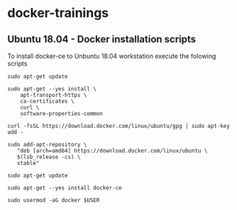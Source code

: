 # docker-trainings

## Ubuntu 18.04 - Docker installation scripts

To install docker-ce to Unbuntu 18.04 workstation execute the folowing scripts
```
sudo apt-get update

sudo apt-get --yes install \
    apt-transport-https \
    ca-certificates \
    curl \
    software-properties-common
    
curl -fsSL https://download.docker.com/linux/ubuntu/gpg | sudo apt-key add -

sudo add-apt-repository \
   "deb [arch=amd64] https://download.docker.com/linux/ubuntu \
   $(lsb_release -cs) \
   stable"
   
sudo apt-get update

sudo apt-get --yes install docker-ce   

sudo usermod -aG docker $USER    
```
